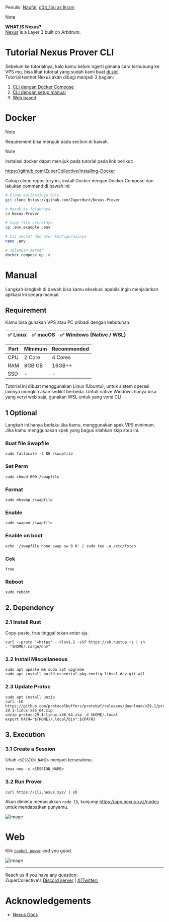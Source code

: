 Penulis: [Naufal](https://x.com/0xfal), [d04_1bu as Ikram](https://x.com/d04_1bu)

> [!NOTE]
> **WHAT IS Nexus?**\
> [Nexus](https://nexus.xyz) is a Layer 3 built on Arbitrum.

# Tutorial Nexus Prover CLI

Sebelum ke tutorialnya, kalo kamu belum ngerti gimana cara terhubung ke VPS mu, bisa lihat tutorial yang sudah kami buat [di sini](https://github.com/ZuperHunt/Connect-to-VPS).\
Tutorial testnet Nexus akan dibagi menjadi 3 bagian:
1. [CLI dengan Docker Compose](#Docker)
2. [CLI dengan setup manual](#Manual)
3. [Web based](#Web)

# Docker
> [!NOTE]
> Requirement bisa merujuk pada section di bawah.

> [!NOTE]
> Instalasi docker dapat merujuk pada tutorial pada link berikut:
> 
> https://github.com/ZuperCollective/Installing-Docker

Cukup clone repository ini, install Docker dengan Docker Compose dan lakukan command di bawah ini:
```bash
# Clone aplikasinya dulu
git clone https://github.com/ZuperHunt/Nexus-Prover

# Masuk ke foldernya
cd Nexus-Prover

# Copy file secretnya
cp .env.example .env

# Isi secret dan atur konfigurasinya
nano .env

# Jalankan server
docker compose up -d
```

# Manual
Langkah-langkah di bawah bisa kamu eksekusi apabila ingin menjalankan aplikasi ini secara manual.

## Requirement

Kamu bisa gunakan VPS atau PC pribadi dengan kebutuhan:

| ✅ Linux | ✅ macOS | ✅ Windows (Native / WSL) |
| ------------- | ------------- | ------------- |

| Part | Minimum | Recommended |
| ------------- | ------------- | ------------- |
| CPU | 2 Core | 4 Cores |
| RAM | 8GB GB | 16GB++ |
| SSD | - | - |

Tutorial ini dibuat menggunakan Linux (Ubuntu), untuk sistem operasi lainnya mungkin akan sedikit berbeda. Untuk native Windows hanya bisa yang versi web saja, gunakan WSL untuk yang versi CLI.

## 1 Optional

Langkah ini hanya berlaku jika kamu, menggunakan spek VPS minimum. Jika kamu menggunakan spek yang bagus silahkan skip step ini.

### Buat file Swapfile
`sudo fallocate -l 8G /swapfile`

### Set Perm
`sudo chmod 600 /swapfile`

### Format
`sudo mkswap /swapfile`

### Enable
`sudo swapon /swapfile`

### Enable on boot
`echo '/swapfile none swap sw 0 0' | sudo tee -a /etc/fstab`

### Cek
`free`

### Reboot
`sudo reboot`

## 2. Dependency

### 2.1 Install Rust

Copy-paste, trus tinggal tekan enter aja.

```
curl --proto '=https' --tlsv1.2 -sSf https://sh.rustup.rs | sh
. "$HOME/.cargo/env"
```

### 2.2 Install Miscellaneous

```
sudo apt update && sudo apt upgrade
sudo apt install build-essential pkg-config libssl-dev git-all
```

### 2.3 Update Protoc

```
sudo apt install unzip
curl -LO https://github.com/protocolbuffers/protobuf/releases/download/v29.1/protoc-29.1-linux-x86_64.zip
unzip protoc-29.1-linux-x86_64.zip -d $HOME/.local
export PATH="${HOME}/.local/bin":${PATH}
```

## 3. Execution

### 3.1 Create a Session

Ubah `<SESSION_NAME>` menjadi terserahmu.

```
tmux new -s <SESSION_NAME>
```

### 3.2 Run Prover

```
curl https://cli.nexus.xyz/ | sh
```

Akan diminta memasukkan `node ID`, kunjungi https://app.nexus.xyz/nodes untuk mendapatkan punyamu.

![image](https://github.com/user-attachments/assets/8236246c-3adc-4528-a8b0-638bde8a8615)

# Web

Klik [`tombol power`](https://app.nexus.xyz/) and you good.

![image](https://github.com/user-attachments/assets/289fa802-deeb-4972-b05a-d8aa7e55b332)

---

Reach us if you have any question:\
ZuperCollective's [Discord server](https://discord.gg/ZuperCollective) | [X(Twitter)](https://twitter.com/ZuperCollective)

# Acknowledgements

* [Nexus Docs](https://docs.nexus.xyz/home)

